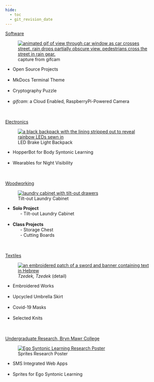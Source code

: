 ```yaml
---
hide:
  - toc
  - git_revision_date
---
```


<div class="terminal-card">
    <a class="btn btn-default btn-block" title="Software" href="../software/"><span>Software</span></a>
    <div class="ntno_index_card_container">
        <div class="ntno_index_card_img_panel">
            <figure>
                <a title="Software" href="../software/">
                    <img src="/img/gifcam/philly-07.gif" alt="animated gif of view through car window as car crosses street.  rain drops partially obscure view.  pedestrians cross the street in rain gear." title="capture from gifcam">
                </a>
                <figcaption>capture from gifcam</figcaption>
            </figure>
        </div>
        <div class="ntno_index_card_content_panel">
          <ul>
            <li>Open Source Projects</li><br>
            <li>MkDocs Terminal Theme</li><br>
            <li>Cryptography Puzzle</li><br>
            <li><i>gifcam</i>: a Cloud Enabled, RaspberryPi-Powered Camera</li><br>
          <ul>
        </div>
        <div class="ntno_index_card_buffer_panel"></div>
    </div>
</div>
<br>
<div class="terminal-card">
    <a class="btn btn-default btn-block" title="Electronics" href="../electronics/"><span>Electronics</span></a>
    <div class="ntno_index_card_container">
        <div class="ntno_index_card_img_panel">
            <figure>
                <a title="Electronics" href="../electronics/">
                    <img src="/img/led-biking-backpack/lights.jpeg" alt="a black backpack with the lining stripped out to reveal rainbow LEDs sewn in" title="detail of LED brake light backpack project">
                </a>
                <figcaption>LED Brake Light Backpack</figcaption>
            </figure>
        </div>
        <div class="ntno_index_card_content_panel">
          <ul>
            <li>HopperBot for Body Syntonic Learning</li><br>
            <li>Wearables for Night Visibility</li><br>
          <ul>
        </div>
        <div class="ntno_index_card_buffer_panel"></div>
    </div>
</div>
<br>
<div class="terminal-card">
    <a class="btn btn-default btn-block" title="Woodworking" href="../wood/"><span>Woodworking</span></a>
    <div class="ntno_index_card_container">
        <div class="ntno_index_card_img_panel">
            <figure>
                <a title="Woodworking" href="../wood/">
                    <img src="/img/cabinet/cabinet_painted.jpeg" alt="laundry cabinet with tilt-out drawers" title="laundry cabinet with tilt-out drawers">
                </a>
                <figcaption>Tilt-out Laundry Cabinet</figcaption>
            </figure>
        </div>
        <div class="ntno_index_card_content_panel">
          <ul>
            <li><strong>Solo Project</strong>
              <ul>- Tilt-out Laundry Cabinet</ul>
            </li><br>
            <li><strong>Class Projects</strong>
              <ul>- Storage Chest</ul>
              <ul>- Cutting Boards</ul>
            </li><br>
          <ul>
        </div>
        <div class="ntno_index_card_buffer_panel"></div>
    </div>
</div>
<br>
<div class="terminal-card">
    <a class="btn btn-default btn-block" title="Textiles" href="../textiles/"><span>Textiles</span></a>
    <div class="ntno_index_card_container">
        <div class="ntno_index_card_img_panel">
            <figure>
                <a title="Textiles" href="../textiles/">
                    <img src="/img/embroidery/justice_from_below.jpeg" alt="an embroidered patch of a sword and banner containing text in Hebrew" title="<i>Tzedek, Tzedek</i> (detail)">
                </a>
                <figcaption><i>Tzedek, Tzedek</i> (detail)</figcaption>
            </figure>
        </div>
        <div class="ntno_index_card_content_panel">
          <ul>
            <li>Embroidered Works</li><br>
            <li>Upcycled Umbrella Skirt</li><br>
            <li>Covid-19 Masks</li><br>
            <li>Selected Knits</li><br>
          <ul>
        </div>
        <div class="ntno_index_card_buffer_panel"></div>
    </div>
</div>
<br>
<div class="terminal-card">
    <a class="btn btn-default btn-block" title="Undergraduate Research, Bryn Mawr College" href="../research/"><span>Undergraduate Research, Bryn Mawr College</span></a>
    <div class="ntno_index_card_container">
        <div class="ntno_index_card_img_panel">
            <figure>
                <a title="Undergraduate Research, Bryn Mawr College" href="../research/">
                    <img src="/img/research/SpritesForEgoSyntonicLearning_Natan.jpg" alt="Ego Syntonic Learning Research Poster" title="Ego Syntonic Learning Research Poster">
                </a>
                <figcaption>Sprites Research Poster</figcaption>
            </figure>
        </div>
        <div class="ntno_index_card_content_panel">
          <ul>
            <li>SMS Integrated Web Apps</li><br>
            <li>Sprites for Ego Syntonic Learning</li><br>
          <ul>
        </div>
        <div class="ntno_index_card_buffer_panel"></div>
    </div>
</div>
<br>
